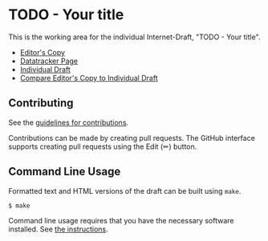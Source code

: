 # TODO - Your title

This is the working area for the individual Internet-Draft, "TODO - Your title".

* [Editor's Copy](https://ProjectMangrove.github.io/MangroveID/#go.draft-mertus-workgroup-mangrove.html)
* [Datatracker Page](https://datatracker.ietf.org/doc/draft-mertus-workgroup-mangrove)
* [Individual Draft](https://datatracker.ietf.org/doc/html/draft-mertus-workgroup-mangrove)
* [Compare Editor's Copy to Individual Draft](https://ProjectMangrove.github.io/MangroveID/#go.draft-mertus-workgroup-mangrove.diff)


## Contributing

See the
[guidelines for contributions](https://github.com/ProjectMangrove/MangroveID/blob/main/CONTRIBUTING.md).

Contributions can be made by creating pull requests.
The GitHub interface supports creating pull requests using the Edit (✏) button.


## Command Line Usage

Formatted text and HTML versions of the draft can be built using `make`.

```sh
$ make
```

Command line usage requires that you have the necessary software installed.  See
[the instructions](https://github.com/martinthomson/i-d-template/blob/main/doc/SETUP.md).

